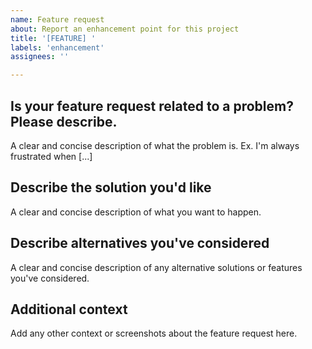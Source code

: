 ```yaml
---
name: Feature request
about: Report an enhancement point for this project
title: '[FEATURE] '
labels: 'enhancement'
assignees: ''

---
```


## **Is your feature request related to a problem? Please describe.**
A clear and concise description of what the problem is. Ex. I'm always frustrated when [...]

## **Describe the solution you'd like**
A clear and concise description of what you want to happen.

## **Describe alternatives you've considered**
A clear and concise description of any alternative solutions or features you've considered.

## **Additional context**
Add any other context or screenshots about the feature request here.
